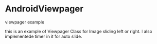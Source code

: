 AndroidViewpager
================

viewpager example

this is an example of Viewpager Class for Image sliding left or right. I also implementede timer in it for auto slide.
